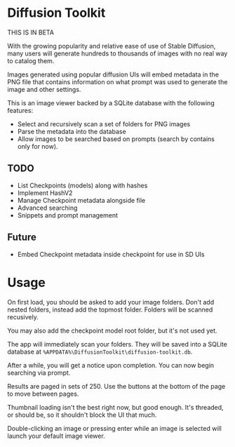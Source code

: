# Diffusion Toolkit

THIS IS IN BETA

With the growing popularity and relative ease of use of Stable Diffusion, many users will generate hundreds to thousands of images with no real way to catalog them.

Images generated using popular diffusion UIs will embed metadata in the PNG file that contains information on what prompt was used to generate the image and other settings.

This is an image viewer backed by a SQLite database with the following features:

* Select and recursively scan a set of folders for PNG images 
* Parse the metadata into the database
* Allow images to be searched based on prompts (search by contains only for now).

## TODO

* List Checkpoints (models) along with hashes
* Implement HashV2
* Manage Checkpoint metadata alongside file
* Advanced searching
* Snippets and prompt management

## Future

* Embed Checkpoint metadata inside checkpoint for use in SD UIs

# Usage

On first load, you should be asked to add your image folders. Don't add nested folders, instead add the topmost folder. Folders will be scanned recusively.

You may also add the checkpoint model root folder, but it's not used yet.

The app will immediately scan your folders. They will be saved into a SQLite database at `%APPDATA%\DiffusionToolkit\diffusion-toolkit.db`.

After a while, you will get a notice upon completion. You can now begin searching via prompt.

Results are paged in sets of 250. Use the buttons at the bottom of the page to move between pages.

Thumbnail loading isn't the best right now, but good enough.  It's threaded, or should be, so it shouldn't block the UI that much.

Double-clicking an image or pressing enter while an image is selected will launch your default image viewer.